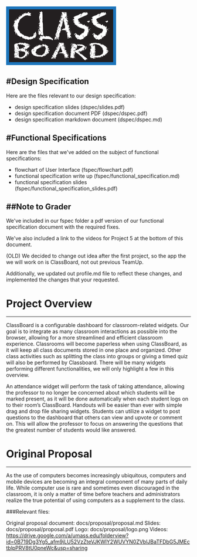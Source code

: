 ![Team Logo](/docs/proposal/logo.png)

#Design Specification
---
Here are the files relevant to our design specification:
* design specification slides (dspec/slides.pdf)
* design specification document PDF (dspec/dspec.pdf)
* design specification markdown document (dspec/dspec.md)


#Functional Specifications
---
Here are the files that we've added on the subject of functional specifications:
* flowchart of User Interface (fspec/flowchart.pdf)
* functional specification write up (fspec/functional_specification.md)
* functional specification slides (fspec/functional_specification_slides.pdf)



##Note to Grader
---
We've included in our fspec folder a pdf version of our functional specification document with the required fixes.

We've also included a link to the videos for Project 5 at the bottom of this document.

(OLD)
We decided to change out idea after the first project, so the app the we will work on is ClassBoard, not out previous TeamUp.

Additionally, we updated out profile.md file to reflect these changes, and implemented the changes that your requested.

# Project Overview
---

ClassBoard is a configurable dashboard for classroom-related widgets. Our goal is to integrate as many classroom interactions as possible into the browser, allowing for a more streamlined and efficient classroom experience. Classrooms will become paperless when using ClassBoard, as it will keep all class documents stored in one place and organized. Other class activities such as splitting the class into groups or giving a timed quiz will also be performed by Classboard. There will be many widgets performing different functionalities, we will only highlight a few in this overview.

An attendance widget will perform the task of taking attendance, allowing the professor to no longer be concerned about which students will be marked present, as it will be done automatically when each student logs on to their room’s ClassBoard. Handouts will be easier than ever with simple drag and drop file sharing widgets. Students can utilize a widget to post questions to the dashboard that others can view and upvote or comment on. This will allow the professor to focus on answering the questions that the greatest number of students would like answered.


# Original Proposal
---

As the use of computers becomes increasingly ubiquitous, computers and mobile devices are becoming an integral component of many parts of daily life. While computer use is rare and sometimes even discouraged in the classroom, it is only a matter of time before teachers and administrators realize the true potential of using computers as a supplement to the class.

###Relevant files:

Original proposal document: docs/proposal/proposal.md
Slides: docs/proposal/proposal.pdf
Logo: docs/proposal/logo.png
Videos: https://drive.google.com/a/umass.edu/folderview?id=0B719Dg3Yg5_afm9jLU52VzZteVJKWlY2WUVYN0ZVblJBaTFDbG5JMEctblpPRV8tU0pneWc&usp=sharing
